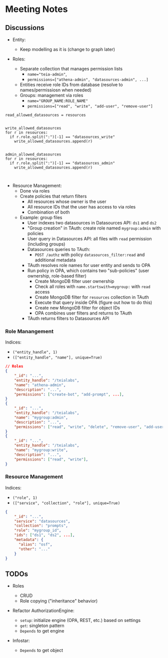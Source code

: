 # Meeting Notes

## Discussions

- Entity:
  - Keep modelling as it is (change to graph later)

- Roles:
  - Separate collection that manages permission lists
    - `name="teia-admin"`,
    - `permissions=["athena-admin", "datasources-admin", ...]`
  - Entities receive role IDs from database (resolve to names/permissiosn when needed)
  - Groups: management via roles
    - `name="GROUP_NAME:ROLE_NAME"`
    - `permissions=["read", "write", "add-user", "remove-user"]`

```
read_allowed_datasources = resources


write_allowed_datasources
for r in resources:
  if r.role.split(":")[-1] == "datasources_write"
    write_allowed_datasources.append(r)


admin_allowed_datasources
for r in resources:
  if r.role.split(":")[-1] == "datasources_admin"
    write_allowed_datasources.append(r)



```




- Resource Management:
  - Done via roles
  - Create policies that return filters
    - All resources whose owner is the user
    - All resource IDs that the user has access to via roles
    - Combination of both
  - Example: group files
    - User indexes two datasources in Datasources API: `ds1` and `ds2`
    - "Group creation" in TAuth: create role named `mygroup:admin` with policies
    - User query in Datasources API: all files with `read` permission (including groups)
    - Datasources queries to TAuth:
      - `POST /authz` with policy `datasources_filter:read` and additional metadata
    - TAuth resolves role names for user entity and sends to OPA
    - Run policy in OPA, which contains two "sub-policies" (user ownership, role-based filter)
      - Create MongoDB filter user ownership
      - Check all roles with `name.startswith=mygroup:` with `read` access
      - Create MongoDB filter for `resources` collection in TAuth
      - Execute that query inside OPA (figure out how to do this)
      - Create new MongoDB filter for object IDs
      - OPA combines user filters and returns to TAuth
    - TAuth returns filters to Datasources API

### Role Manangement

Indices:

- `("entity_handle", 1)`
- `(["entity_handle", "name"], unique=True)`

```json
// Roles
{
    "_id": "...",
    "entity_handle": "/teialabs",
    "name": "athena-admin",
    "description": "...",
    "permissions": ["create-bot", "add-prompt", ...],
}
{
    "_id": "...",
    "entity_handle": "/teialabs",
    "name": "mygroup:admin",
    "description": "...",
    "permissions": ["read", "write", "delete", "remove-user", "add-user"],
}
{
    "_id": "...",
    "entity_handle": "/teialabs",
    "name": "mygroup:write",
    "description": "...",
    "permissions": ["read", "write"],
}
```

### Resource Management

Indices:

- `("role", 1)`
- `(["service", "collection", "role"], unique=True)`

```json
{
    "_id": "...",
    "service": "datasources",
    "collection": "prompts",
    "role": "mygroup_id",
    "ids": ["ds1", "ds2", ...],
    "metadata": {
      "alias": "osf",
      "other": "..."
    }
}
```

## TODOs

- Roles
  - CRUD
  - Role copying ("inheritance" behavior)

- Refactor AuthorizationEngine:
  - `setup`: initialize engine (OPA, REST, etc.) based on settings
  - `get`: singleton pattern
  - `Depends` to get engine

- Infostar:
  - `Depends` to get object
